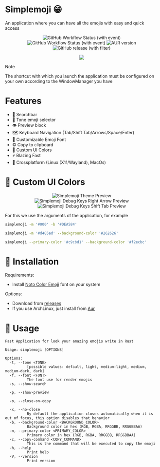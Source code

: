# Simplemoji 😁
An application where you can have all the emojis with easy and quick access

<p align="center">
  <img alt="GitHub Workflow Status (with event)" src="https://img.shields.io/github/actions/workflow/status/SergioRibera/simplemoji/ci.yml?label=ci">
  <img alt="GitHub Workflow Status (with event)" src="https://img.shields.io/github/actions/workflow/status/SergioRibera/simplemoji/release.yml">
  <img alt="AUR version" src="https://img.shields.io/aur/version/simplemoji?link=https%3A%2F%2Faur.archlinux.org%2Fpackages%2Fsimplemoji">
  <img alt="GitHub release (with filter)" src="https://img.shields.io/github/v/release/SergioRibera/simplemoji?link=https%3A%2F%2Fgithub.com%2FSergioRibera%2FSimplemoji%2Freleases">
</p>

<p align="center">
  <img src="https://github.com/user-attachments/assets/5aed54e0-e71d-4b3b-ad20-a544dedd59f1" />
</p>

> [!NOTE]
> The shortcut with which you launch the application must be configured on your own according to the WindowManager you have

# Features
- 🔎 Searchbar
- 👋 Tone emoji selector
- 👁️ Preview block
- 🗺️ Keyboard Navigation (Tab/Shift Tab/Arrows/Space/Enter)
- 🔣 Customizable Emoji Font
- ©️ Copy to clipboard
- 🎨 Custom UI Colors
- ⚡ Blazing Fast
- 🐧 Crossplatform (Linux (X11/Wayland), MacOs)

# 🎨 Custom UI Colors
<p align="center">
  <img alt="Simplemoji Theme Preview" src="https://github.com/user-attachments/assets/6217bc36-3b5a-4b42-96c1-c225d49498fd"/>
  <img alt="Simplemoji Debug Keys Right Arrow Preview" src="https://github.com/user-attachments/assets/3c40c331-86e6-449e-a595-f02ca91a43c1" />
  <img alt="Simplemoji Debug Keys Shift Tab Preview" src="https://github.com/user-attachments/assets/de118ac6-f626-495e-85c9-d2226ca25d6d" />
</p>

For this we use the arguments of the application, for example
```sh
simplemoji -m '#000' -b '#DEA584'
```

```sh
simplemoji -m '#d485ad' --background-color '#262626'
```

```sh
simplemoji --primary-color '#c9cbd1' --background-color '#f2ecbc'
```


# 💽 Installation
Requirements:
 - Install [Noto Color Emoji](https://fonts.google.com/noto/specimen/Noto+Color+Emoji) font on your system

Options:
- Download from [releases](https://github.com/SergioRibera/Simplemoji/releases)
- If you use ArchLinux, just install from [Aur](https://aur.archlinux.org/packages/simplemoji)

# 🙇 Usage
```
Fast Application for look your amazing emojis write in Rust

Usage: simplemoji [OPTIONS]

Options:
  -t, --tone <TONE>
          [possible values: default, light, medium-light, medium, medium-dark, dark]
  -f, --font <FONT>
          The font use for render emojis
  -s, --show-search

  -p, --show-preview

  -o, --close-on-copy

  -x, --no-close
          By default the application closes automatically when it is out of focus, this option disables that behavior
  -b, --background-color <BACKGROUND_COLOR>
          Background color in hex (RGB, RGBA, RRGGBB, RRGGBBAA)
  -m, --primary-color <PRIMARY_COLOR>
          Primary color in hex (RGB, RGBA, RRGGBB, RRGGBBAA)
  -c, --copy-command <COPY_COMMAND>
          This is the command that will be executed to copy the emoji
  -h, --help
          Print help
  -V, --version
          Print version
```
